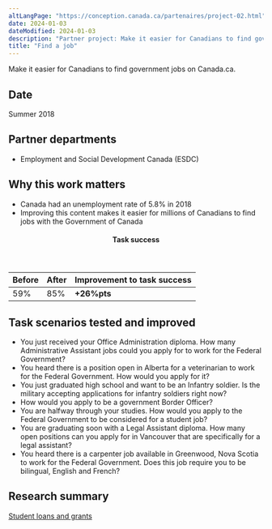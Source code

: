 ```yaml
---
altLangPage: "https://conception.canada.ca/partenaires/project-02.html"
date: 2024-01-03
dateModified: 2024-01-03
description: "Partner project: Make it easier for Canadians to find government jobs on Canada.ca. Date: Summer 2018"
title: "Find a job"
---
```

<p>Make it easier for Canadians to find government jobs on Canada.ca.</p>
<h2>Date</h2>
<p>Summer 2018</p>
<h2>Partner departments</h2>
<ul>
  <li>Employment and Social Development Canada (ESDC)</li>
</ul>
<h2>Why this work matters</h2>
<ul class="lst-spcd">
  <li>Canada had an unemployment rate of 5.8% in 2018</li>
  <li>Improving this content makes it easier for millions of Canadians to find jobs with the Government of Canada</li>
</ul>
<div class="row mrgn-tp-lg mrgn-bttm-lg">
  <div class="col-md-8">
    <div class="panel panel-success">
      <header class="panel-heading">
        <h4 class="panel-title text-center">Task success</h4>
      </header>
      <table class="table">
        <thead>
          <tr style="">
            <th scope="col" class="col-md-3">Before</th>
            <th scope="col" class="col-md-3">After</th>
            <th scope="col" class="col-md-6">Improvement to task success</th>
          </tr>
        </thead>
        <tbody>
          <tr>
            <td class="table-smnum">59%</td>
            <td class="table-smnum">85%</td>
            <td class="table-smnum"><span class="text-success"><strong>+26%pts</strong></span></td>
          </tr>
        </tbody>
      </table>
    </div>
  </div>
</div>
<h2>Task scenarios tested and improved</h2>
<ul class="lst-spcd">
  <li>You just received your Office Administration diploma. How many Administrative Assistant jobs could you apply for to work for the Federal Government?</li>
  <li>You heard there is a position open in Alberta for a veterinarian to work for the Federal Government. How would you apply for it?</li>
  <li>You just graduated high school and want to be an Infantry soldier. Is the military accepting applications for infantry soldiers right now?</li>
  <li>How would you apply to be a government Border Officer?</li>
  <li>You are halfway through your studies. How would you apply to the Federal Government to be considered for a student job?</li>
  <li>You are graduating soon with a Legal Assistant diploma. How many open positions can you apply for in Vancouver that are specifically for a legal assistant?</li>
  <li>You heard there is a carpenter job available in Greenwood, Nova Scotia to work for the Federal Government. Does this job require you to be bilingual, English and French?</li>
</ul>
<h2>Research summary</h2>
<p><a href="/research-summaries/student-loans-research-summary.html">Student loans and grants</a></p>
